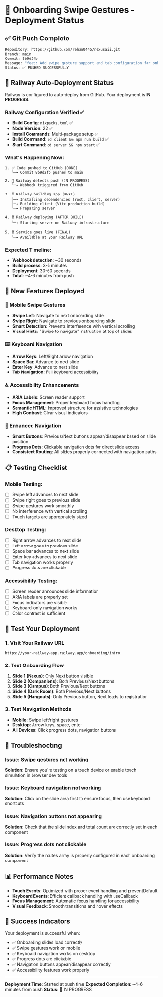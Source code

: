 # 🚀 Onboarding Swipe Gestures - Deployment Status

## ✅ Git Push Complete

```bash
Repository: https://github.com/rehan0445/nexusaii.git
Branch: main
Commit: 8b9d2fb
Message: "feat: Add swipe gesture support and tab configuration for onboarding pages"
Status: ✅ PUSHED SUCCESSFULLY
```

## 🚂 Railway Auto-Deployment Status

Railway is configured to auto-deploy from GitHub. Your deployment is **IN PROGRESS**.

### Railway Configuration Verified ✅
- **Build Config**: `nixpacks.toml` ✅
- **Node Version**: 22 ✅
- **Install Commands**: Multi-package setup ✅
- **Build Command**: `cd client && npm run build` ✅
- **Start Command**: `cd server && npm start` ✅

### What's Happening Now:

```
1. ✅ Code pushed to GitHub (DONE)
   └─→ Commit 8b9d2fb pushed to main

2. 🔄 Railway detects push (IN PROGRESS)
   └─→ Webhook triggered from GitHub

3. ⏳ Railway building app (NEXT)
   ├─→ Installing dependencies (root, client, server)
   ├─→ Building client (Vite production build)
   └─→ Preparing server

4. ⏳ Railway deploying (AFTER BUILD)
   └─→ Starting server on Railway infrastructure

5. ⏳ Service goes live (FINAL)
   └─→ Available at your Railway URL
```

### Expected Timeline:
- **Webhook detection**: ~30 seconds
- **Build process**: 3-5 minutes
- **Deployment**: 30-60 seconds
- **Total**: ~4-6 minutes from push

## 🎯 New Features Deployed

### 📱 Mobile Swipe Gestures
- **Swipe Left**: Navigate to next onboarding slide
- **Swipe Right**: Navigate to previous onboarding slide
- **Smart Detection**: Prevents interference with vertical scrolling
- **Visual Hints**: "Swipe to navigate" instruction at top of slides

### ⌨️ Keyboard Navigation
- **Arrow Keys**: Left/Right arrow navigation
- **Space Bar**: Advance to next slide
- **Enter Key**: Advance to next slide
- **Tab Navigation**: Full keyboard accessibility

### ♿ Accessibility Enhancements
- **ARIA Labels**: Screen reader support
- **Focus Management**: Proper keyboard focus handling
- **Semantic HTML**: Improved structure for assistive technologies
- **High Contrast**: Clear visual indicators

### 🔄 Enhanced Navigation
- **Smart Buttons**: Previous/Next buttons appear/disappear based on slide position
- **Progress Dots**: Clickable navigation dots for direct slide access
- **Consistent Routing**: All slides properly connected with navigation paths

## 📋 Testing Checklist

### Mobile Testing:
- [ ] Swipe left advances to next slide
- [ ] Swipe right goes to previous slide
- [ ] Swipe gestures work smoothly
- [ ] No interference with vertical scrolling
- [ ] Touch targets are appropriately sized

### Desktop Testing:
- [ ] Right arrow advances to next slide
- [ ] Left arrow goes to previous slide
- [ ] Space bar advances to next slide
- [ ] Enter key advances to next slide
- [ ] Tab navigation works properly
- [ ] Progress dots are clickable

### Accessibility Testing:
- [ ] Screen reader announces slide information
- [ ] ARIA labels are properly set
- [ ] Focus indicators are visible
- [ ] Keyboard-only navigation works
- [ ] Color contrast is sufficient

## 🔗 Test Your Deployment

### 1. Visit Your Railway URL
```
https://your-railway-app.railway.app/onboarding/intro
```

### 2. Test Onboarding Flow
1. **Slide 1 (Nexus)**: Only Next button visible
2. **Slide 2 (Companions)**: Both Previous/Next buttons
3. **Slide 3 (Campus)**: Both Previous/Next buttons
4. **Slide 4 (Dark Room)**: Both Previous/Next buttons
5. **Slide 5 (Hangouts)**: Only Previous button, Next leads to registration

### 3. Test Navigation Methods
- **Mobile**: Swipe left/right gestures
- **Desktop**: Arrow keys, space, enter
- **All Devices**: Click progress dots, navigation buttons

## 🐛 Troubleshooting

### Issue: Swipe gestures not working
**Solution**: Ensure you're testing on a touch device or enable touch simulation in browser dev tools

### Issue: Keyboard navigation not working
**Solution**: Click on the slide area first to ensure focus, then use keyboard shortcuts

### Issue: Navigation buttons not appearing
**Solution**: Check that the slide index and total count are correctly set in each component

### Issue: Progress dots not clickable
**Solution**: Verify the routes array is properly configured in each onboarding component

## 📊 Performance Notes

- **Touch Events**: Optimized with proper event handling and preventDefault
- **Keyboard Events**: Efficient callback handling with useCallback
- **Focus Management**: Automatic focus handling for accessibility
- **Visual Feedback**: Smooth transitions and hover effects

## 🎉 Success Indicators

Your deployment is successful when:
- ✅ Onboarding slides load correctly
- ✅ Swipe gestures work on mobile
- ✅ Keyboard navigation works on desktop
- ✅ Progress dots are clickable
- ✅ Navigation buttons appear/disappear correctly
- ✅ Accessibility features work properly

---

**Deployment Time**: Started at push time
**Expected Completion**: ~4-6 minutes from push
**Status**: 🔄 IN PROGRESS
